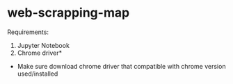 # web-scrapping-map
Requirements:
  1. Jupyter Notebook
  2. Chrome driver*
  * Make sure download chrome driver that compatible with chrome version used/installed
